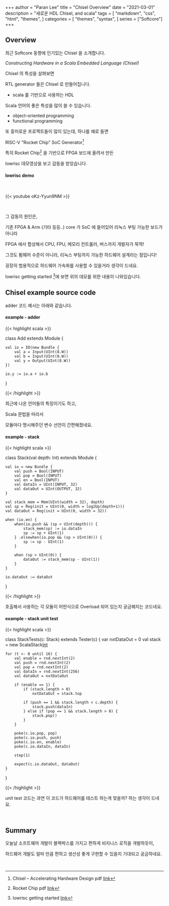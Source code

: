 +++
author = "Paran Lee"
title = "Chisel Overview"
date = "2021-03-01"
description = "새로운 HDL Chisel, and scala"
tags = [
    "markdown",
    "css",
    "html",
    "themes",
]
categories = [
    "themes",
    "syntax",
]
series = ["Softcore"]
+++

## Overview

최근 Softcore 동향에 인기있는 Chisel 을 소개합니다.

*Constructing Hardware in a Scala Embedded Language (Chisel)*

Chisel 의 특성을 살펴보면

RTL generator 들은 Chisel 로 만들어집니다.
- scala 를 기반으로 사용하는 HDL

Scala 언어의 좋은 특성을 많이 쓸 수 있습니다.
- object-oriented programming
- functional programming 

또 흥미로운 프로젝트들이 많이 있는데, 하나를 예로 들면

RISC-V "Rocket Chip" SoC Generator[^1]

특히 Rocket Chip[^2] 을 기반으로 FPGA 보드에 올려서 만든 

lowrisc 데모영상을 보고 감동을 받았습니다.

#### lowrisc demo

<br>  

{{< youtube oKz-Yyun9NM >}}

<br>
  
그 감동의 원인은, 

기존 FPGA & Arm (기타 등등..) core 가 SoC 에 들어있어 리눅스 부팅 가능한 보드가 아니라

FPGA 에서 합성해서 CPU, FPU, 메모리 컨트롤러, 버스까지 개발자가 뚝딱!

그것도 펌웨어 수준이 아니라, 리눅스 부팅까지 가능한 하드웨어 설계라는 점입니다!

굉장히 범용적으로 하드웨어 가속화를 사용할 수 있을거라 생각이 드네요.

lowrisc getting started [^3]에 보면 위의 데모를 위한 내용이 나와있습니다.
  

## Chisel example source code

adder 코드 예시는 아래와 같습니다.

#### example - adder

{{< highlight scala >}}

class Add extends Module {

    val io = IO(new Bundle {
        val a = Input(UInt(8.W))
        val b = Input(UInt(8.W))
        val y = Output(UInt(8.W))
    })

    io.y := io.a + io.b
}

{{< /highlight >}}

최근에 나온 언어들의 특징이기도 하고,

Scala 문법을 따라서

모듈마다 명시해주던 변수 선언이 간편해졌네요.

#### example - stack 

{{< highlight scala >}}

class Stack(val depth: Int) extends Module {
    
    val io = new Bundle {
        val push = Bool(INPUT)
        val pop = Bool(INPUT)
        val en = Bool(INPUT)
        val dataIn = UInt(INPUT, 32)
        val dataOut = UInt(OUTPUT, 32)
    }

    val stack_mem = Mem(UInt(width = 32), depth)
    val sp = Reg(init = UInt(0, width = log2Up(depth+1)))
    val dataOut = Reg(init = UInt(0, width = 32))

    when (io.en) {
        when(io.push && (sp < UInt(depth))) {
            stack_mem(sp) := io.dataIn
            sp := sp + UInt(1)
        } .elsewhen(io.pop && (sp > UInt(0))) {
            sp := sp - UInt(1)
        }

        when (sp > UInt(0)) {
            dataOut := stack_mem(sp - UInt(1))
        }
    }

    io.dataOut := dataOut
}

{{< /highlight >}}

호출해서 사용하는 각 모듈이 어떤식으로 Overload 되어 있는지 궁금해지는 코드네요.

#### example - stack unit test

{{< highlight scala >}}

class StackTests(c: Stack) extends Tester(c) {
    var nxtDataOut = 0
    val stack = new ScalaStack[Int]()

    for (t <- 0 until 16) {
        val enable = rnd.nextInt(2)
        val push = rnd.nextInt(2)
        val pop = rnd.nextInt(2)
        val dataIn = rnd.nextInt(256)
        val dataOut = nxtDataOut

        if (enable == 1) {
            if (stack.length > 0)
                nxtDataOut = stack.top

            if (push == 1 && stack.length < c.depth) {
                stack.push(dataIn)
            } else if (pop == 1 && stack.length > 0) {
                stack.pop()
            }
        }

        poke(c.io.pop, pop)
        poke(c.io.push, push)
        poke(c.io.en, enable)
        poke(c.io.dataIn, dataIn)

        step(1)
        
        expect(c.io.dataOut, dataOut)
    }
}

{{< /highlight >}}

unit test 코드는 과연 이 코드가 하드웨어를 테스트 하는게 맞을까? 하는 생각이 드네요.

<br>
  
## Summary

오늘날 소프트웨어 개발이 블랙박스를 가지고 편하게 비지니스 로직을 개발하듯이,

하드웨어 개발도 얼마 만큼 편하고 생산성 좋게 구현할 수 있을지 기대되고 궁금하네요.

<br>

[^1]: Chisel – Accelerating Hardware Design pdf [link](https://riscv.org/wp-content/uploads/2015/01/riscv-chisel-tutorial-bootcamp-jan2015.pdf)
[^2]: Rocket Chip pdf [link](https://riscv.org/wp-content/uploads/2015/01/riscv-rocket-chip-generator-workshop-jan2015.pdf)
[^3]: lowrisc getting started [link](https://www.lowrisc.org/docs/getting-started/)
